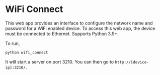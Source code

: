 # WiFi Connect

This web app provides an interface to configure the network name and password for a WiFi enabled device. To access this web app, the device must be connected to Ethernet. Supports Python 3.5+.

To run,

```
python wifi_connect
```

It will start a server on port 3210. You can then go to `http://[device-ip]:3210/`.
